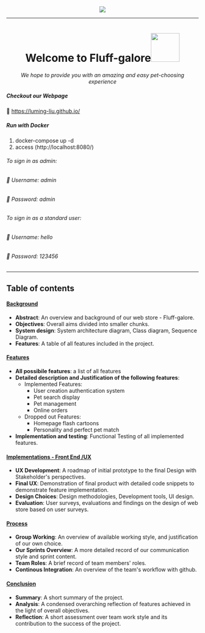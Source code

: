 <div align=center>
<img src= https://i.imgur.com/9NwQH57.png=centerme > 

</div>	

___

<div align="center">
<h1>Welcome to Fluff-galore<img src="https://raw.githubusercontent.com/Yj-nnie/web-softwaretools-plain/dev/favicon.ico" alt="" width="75" height="75" />
</h1>
</div>

<div align="center">
<em>We hope to provide you with an amazing and easy pet-choosing experience</em>
</div>


##### Checkout our Webpage
:link: https://luming-liu.github.io/
##### Run with Docker
1. docker-compose up -d
2. access (http://localhost:8080/)

###### To sign in as admin: 
###### :bust_in_silhouette: Username: admin
###### :key: Password: admin
    
###### To sign in as a standard user: 
###### :busts_in_silhouette: Username: hello
###### :key: Password: 123456


___

## Table of contents

#### [Background](report/Background.md)
   - **Abstract**: An overview and background of our web store - Fluff-galore.
   - **Objectives**: Overall aims divided into smaller chunks. 
   - **System design**: System architecture diagram, Class diagram, Sequence Diagram.
   - **Features**: A table of all features included in the project.


#### [Features](report/Features.md)
- **All possibile features**: a list of all features
- **Detailed description and Justification of the following features**:
    - Implemented Features:   
        - User creation authentication system
        - Pet search display
        - Pet management
        - Online orders
    - Dropped out Features: 
        - Homepage flash cartoons
        - Personality and perfect pet match
- **Implementation and testing**: Functional Testing of all implemented features.
    

#### [Implementations - Front End /UX](report/Front_End_UX.md)

- **UX Development**: A roadmap of initial prototype to the final Design with Stakeholder's perspectives.
- **Final UX**: Demonstration of final product with detailed code snippets to demonstrate feature implementation.
- **Design Choices**: Design methodologies, Development tools, UI design.
- **Evaluation**: User surveys, evaluations and findings on the design of web store based on user surveys.

#### [Process](report/Process.md) 
- **Group Working**: An overview of available working style, and justification of our own choice.
- **Our Sprints Overview**: A more detailed record of our communication style and sprint content.
- **Team Roles**: A brief record of team members' roles.
- **Continous Integration**: An overview of the team's workflow with github.

#### [Conclusion](report/Conclusion.md)

- **Summary**: A short summary of the project.
- **Analysis**: A condensed overarching reflection of features achieved in the light of overall objectives.
- **Reflection**: A short assessment over team work style and its contribution to the success of the project.





